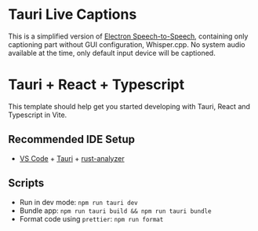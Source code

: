 # Tauri Live Captions

This is a simplified version of [Electron Speech-to-Speech](https://github.com/Kutalia/electron-speech-to-speech), containing only captioning part without GUI configuration, Whisper.cpp. No system audio available at the time, only default input device will be captioned.

# Tauri + React + Typescript

This template should help get you started developing with Tauri, React and Typescript in Vite.

## Recommended IDE Setup

- [VS Code](https://code.visualstudio.com/) + [Tauri](https://marketplace.visualstudio.com/items?itemName=tauri-apps.tauri-vscode) + [rust-analyzer](https://marketplace.visualstudio.com/items?itemName=rust-lang.rust-analyzer)

## Scripts

- Run in dev mode: `npm run tauri dev`
- Bundle app: `npm run tauri build && npm run tauri bundle`
- Format code using `prettier`: `npm run format`
